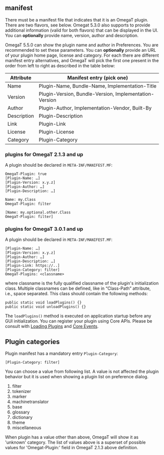 ## manifest

There must be a manifest file that indicates that it is an OmegaT plugin. There are two flavors, see below.
Omegat 5.3.0 also supports to provide additional information (valid for both flavors) that can be displayed in the UI.
You can **optionally** provide name, version, author and description.

OmegaT 5.5.0 can show the plugin name and author in Preferences. You are recommended to set these parameters.
You can **optionally** provide an URL of your plugin home page, license and category.
For each there are different manifest entry alternatives, and OmegaT will pick the first one present in the order from
left to right as described in the table below:

| Attribute   | Manifest entry (pick one)                              |
|-------------|--------------------------------------------------------|
| Name        | Plugin-Name, Bundle-Name, Implementation-Title         |
| Version     | Plugin-Version, Bundle-Version, Implementation-Version |
| Author      | Plugin-Author, Implementation-Vendor, Built-By         |
| Description | Plugin-Description                                     |
| Link        | Plugin-Link                                            |
| License     | Plugin-License                                         |
| Category    | Plugin-Category                                        |

### plugins for OmegaT 2.1.3 and up
A plugin should be declared in `META-INF/MANIFEST.MF`:

    OmegaT-Plugin: true
    [Plugin-Name: …]
    [Plugin-Version: x.y.z]
    [Plugin-Author: …]
    [Plugin-Description: …]
    
    Name: my.Class
    OmegaT-Plugin: filter
    
    [Name: my.optional.other.Class
    OmegaT-Plugin: filter]

### plugins for OmegaT 3.0.1 and up
A plugin should be declared in `META-INF/MANIFEST.MF`:

    [Plugin-Name: …]
    [Plugin-Version: x.y.z]
    [Plugin-Author: …]
    [Plugin-Description: …]
    [Plugin-Link: https://..]
    [Plugin-Category: filter]
    OmegaT-Plugins: <classname>

where classname is the fully qualified classname of the plugin's initialization class. Multiple classnames can be defined,
like in “Class-Path” attribute, i.e., space separated.
This class should contain the following methods:

    public static void loadPlugins() {}
    public static void unloadPlugins() {}

The `loadPlugins()` method is executed on application startup before any GUI initialization. You can register your
plugin using Core APIs. Please be consult with [Loading Plugins](17.LoadingPlugins.md) and
[Core Events](18.CoreEvents.md).

## Plugin categories

Plugin manifest has a mandatory entry `Plugin-Category`:

    [Plugin-Category: filter]

You can choose a value from following list. A value is not affected the plugin behavior
but it is used when showing a plugin list on preference dialog.

1. filter
2. tokenizer
3. marker
4. machinetranslator
5. base
6. glossary
7. dictionary
8. theme
9. miscellaneous

When plugin has a value other than above, OmegaT will show it as 'unknown' category.
The list of values above is a superset of possible values for 'Omegat-Plugin:' field in
OmegaT 2.1.3 above definition.
